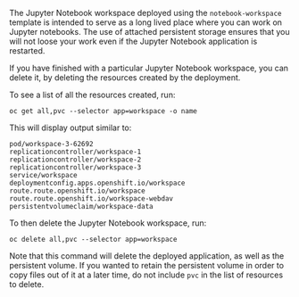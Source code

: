 The Jupyter Notebook workspace deployed using the `notebook-workspace` template is intended to serve as a long lived place where you can work on Jupyter notebooks. The use of attached persistent storage ensures that you will not loose your work even if the Jupyter Notebook application is restarted.

If you have finished with a particular Jupyter Notebook workspace, you can delete it, by deleting the resources created by the deployment.

To see a list of all the resources created, run:

```execute
oc get all,pvc --selector app=workspace -o name
```

This will display output similar to:

```
pod/workspace-3-62692
replicationcontroller/workspace-1
replicationcontroller/workspace-2
replicationcontroller/workspace-3
service/workspace
deploymentconfig.apps.openshift.io/workspace
route.route.openshift.io/workspace
route.route.openshift.io/workspace-webdav
persistentvolumeclaim/workspace-data
```

To then delete the Jupyter Notebook workspace, run:

```execute
oc delete all,pvc --selector app=workspace
```

Note that this command will delete the deployed application, as well as the persistent volume. If you wanted to retain the persistent volume in order to copy files out of it at a later time, do not include `pvc` in the list of resources to delete.

